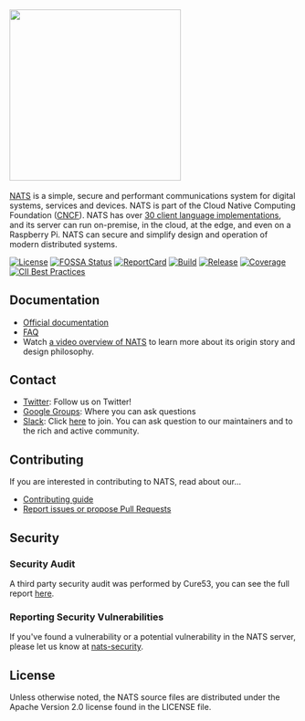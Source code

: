 ## <img src="logos/nats-server.png" width="300">

[NATS](https://nats.io) is a simple, secure and performant communications system for digital systems, services and devices. NATS is part of the Cloud Native Computing Foundation ([CNCF](https://cncf.io)). NATS has over [30 client language implementations](https://nats.io/download/), and its server can run on-premise, in the cloud, at the edge, and even on a Raspberry Pi. NATS can secure and simplify design and operation of modern distributed systems.

[![License][License-Image]][License-Url] [![FOSSA Status][Fossa-Image]][Fossa-Url] [![ReportCard][ReportCard-Image]][ReportCard-Url] [![Build][Build-Status-Image]][Build-Status-Url] [![Release][Release-Image]][Release-Url] [![Coverage][Coverage-Image]][Coverage-Url] [![CII Best Practices](https://bestpractices.coreinfrastructure.org/projects/1895/badge)](https://bestpractices.coreinfrastructure.org/projects/1895)

## Documentation

* [Official documentation](https://nats-io.github.io/docs)
* [FAQ](https://nats-io.github.io/docs/faq)
* Watch [a video overview of NATS](https://www.youtube.com/watch?v=sm63oAVPqAM) to learn more about its origin story and design philosophy.

## Contact

* [Twitter](https://twitter.com/nats_io): Follow us on Twitter!
* [Google Groups](https://groups.google.com/forum/#!forum/natsio): Where you can ask questions
* [Slack](https://natsio.slack.com): Click [here](https://slack.nats.io) to join. You can ask question to our maintainers and to the rich and active community.

## Contributing

If you are interested in contributing to NATS, read about our...

* [Contributing guide](https://nats.io/community/#contribute)
* [Report issues or propose Pull Requests](https://github.com/nats-io)

[License-Url]: https://www.apache.org/licenses/LICENSE-2.0
[License-Image]: https://img.shields.io/badge/License-Apache2-blue.svg
[Fossa-Url]: https://app.fossa.io/projects/git%2Bgithub.com%2Fnats-io%2Fgnatsd?ref=badge_shield
[Fossa-Image]: https://app.fossa.io/api/projects/git%2Bgithub.com%2Fnats-io%2Fgnatsd.svg?type=shield
[Build-Status-Url]: https://travis-ci.com/github/nats-io/nats-server
[Build-Status-Image]: https://travis-ci.com/nats-io/nats-server.svg?branch=branch_2_1_x
[Release-Url]: https://github.com/nats-io/nats-server/releases/tag/v2.1.9
[Release-image]: https://img.shields.io/badge/release-v2.1.9-1eb0fc.svg
[Coverage-Url]: https://coveralls.io/github/nats-io/nats-server?branch=branch_2_1_x
[Coverage-image]: https://coveralls.io/repos/github/nats-io/nats-server/badge.svg?branch=branch_2_1_x
[ReportCard-Url]: https://goreportcard.com/report/nats-io/nats-server
[ReportCard-Image]: https://goreportcard.com/badge/github.com/nats-io/nats-server
[github-release]: https://github.com/nats-io/nats-server/releases/

## Security

### Security Audit

A third party security audit was performed by Cure53, you can see the full report [here](https://github.com/nats-io/nats-general/blob/master/reports/Cure53_NATS_Audit.pdf).

### Reporting Security Vulnerabilities

If you've found a vulnerability or a potential vulnerability in the NATS server, please let us know at
[nats-security](mailto:security@nats.io).

## License

Unless otherwise noted, the NATS source files are distributed
under the Apache Version 2.0 license found in the LICENSE file.
